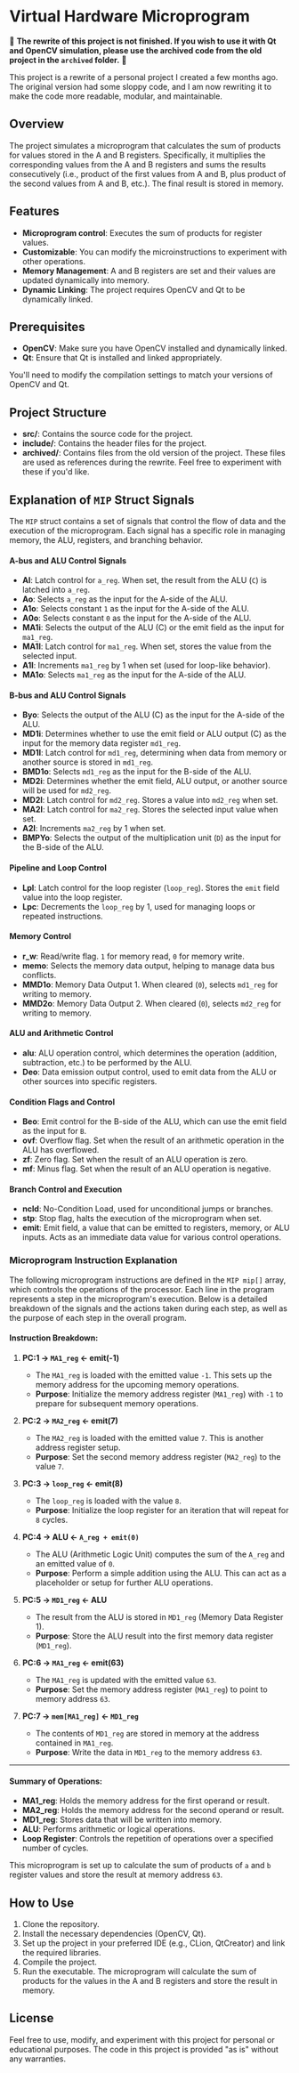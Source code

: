 # Virtual Hardware Microprogram
🚨 **The rewrite of this project is not finished. If you wish to use it with Qt and OpenCV simulation, please use the archived code from the old project in the `archived` folder.** 🚨

This project is a rewrite of a personal project I created a few months ago. The original version had some sloppy code, and I am now rewriting it to make the code more readable, modular, and maintainable.

## Overview

The project simulates a microprogram that calculates the sum of products for values stored in the A and B registers. Specifically, it multiplies the corresponding values from the A and B registers and sums the results consecutively (i.e., product of the first values from A and B, plus product of the second values from A and B, etc.). The final result is stored in memory.

## Features
- **Microprogram control**: Executes the sum of products for register values.
- **Customizable**: You can modify the microinstructions to experiment with other operations.
- **Memory Management**: A and B registers are set and their values are updated dynamically into memory.
- **Dynamic Linking**: The project requires OpenCV and Qt to be dynamically linked.

## Prerequisites
- **OpenCV**: Make sure you have OpenCV installed and dynamically linked.
- **Qt**: Ensure that Qt is installed and linked appropriately.

You'll need to modify the compilation settings to match your versions of OpenCV and Qt.

## Project Structure
- **src/**: Contains the source code for the project.
- **include/**: Contains the header files for the project.
- **archived/**: Contains files from the old version of the project. These files are used as references during the rewrite. Feel free to experiment with these if you'd like.

## Explanation of `MIP` Struct Signals

The `MIP` struct contains a set of signals that control the flow of data and the execution of the microprogram. Each signal has a specific role in managing memory, the ALU, registers, and branching behavior.

#### A-bus and ALU Control Signals
- **Al**: Latch control for `a_reg`. When set, the result from the ALU (`C`) is latched into `a_reg`.
- **Ao**: Selects `a_reg` as the input for the A-side of the ALU.
- **A1o**: Selects constant `1` as the input for the A-side of the ALU.
- **A0o**: Selects constant `0` as the input for the A-side of the ALU.
- **MA1i**: Selects the output of the ALU (C) or the emit field as the input for `ma1_reg`.
- **MA1l**: Latch control for `ma1_reg`. When set, stores the value from the selected input.
- **A1I**: Increments `ma1_reg` by 1 when set (used for loop-like behavior).
- **MA1o**: Selects `ma1_reg` as the input for the A-side of the ALU.

#### B-bus and ALU Control Signals
- **Byo**: Selects the output of the ALU (C) as the input for the A-side of the ALU.
- **MD1i**: Determines whether to use the emit field or ALU output (C) as the input for the memory data register `md1_reg`.
- **MD1l**: Latch control for `md1_reg`, determining when data from memory or another source is stored in `md1_reg`.
- **BMD1o**: Selects `md1_reg` as the input for the B-side of the ALU.
- **MD2i**: Determines whether the emit field, ALU output, or another source will be used for `md2_reg`.
- **MD2l**: Latch control for `md2_reg`. Stores a value into `md2_reg` when set.
- **MA2l**: Latch control for `ma2_reg`. Stores the selected input value when set.
- **A2I**: Increments `ma2_reg` by 1 when set.
- **BMPYo**: Selects the output of the multiplication unit (`D`) as the input for the B-side of the ALU.

#### Pipeline and Loop Control
- **Lpl**: Latch control for the loop register (`loop_reg`). Stores the `emit` field value into the loop register.
- **Lpc**: Decrements the `loop_reg` by 1, used for managing loops or repeated instructions.

#### Memory Control
- **r_w**: Read/write flag. `1` for memory read, `0` for memory write.
- **memo**: Selects the memory data output, helping to manage data bus conflicts.
- **MMD1o**: Memory Data Output 1. When cleared (`0`), selects `md1_reg` for writing to memory.
- **MMD2o**: Memory Data Output 2. When cleared (`0`), selects `md2_reg` for writing to memory.

#### ALU and Arithmetic Control
- **alu**: ALU operation control, which determines the operation (addition, subtraction, etc.) to be performed by the ALU.
- **Deo**: Data emission output control, used to emit data from the ALU or other sources into specific registers.

#### Condition Flags and Control
- **Beo**: Emit control for the B-side of the ALU, which can use the emit field as the input for `B`.
- **ovf**: Overflow flag. Set when the result of an arithmetic operation in the ALU has overflowed.
- **zf**: Zero flag. Set when the result of an ALU operation is zero.
- **mf**: Minus flag. Set when the result of an ALU operation is negative.

#### Branch Control and Execution
- **ncld**: No-Condition Load, used for unconditional jumps or branches.
- **stp**: Stop flag, halts the execution of the microprogram when set.
- **emit**: Emit field, a value that can be emitted to registers, memory, or ALU inputs. Acts as an immediate data value for various control operations.

### Microprogram Instruction Explanation

The following microprogram instructions are defined in the `MIP mip[]` array, which controls the operations of the processor. Each line in the program represents a step in the microprogram's execution. Below is a detailed breakdown of the signals and the actions taken during each step, as well as the purpose of each step in the overall program.

#### Instruction Breakdown:

1. **PC:1 → `MA1_reg` ← emit(-1)**
    - The `MA1_reg` is loaded with the emitted value `-1`. This sets up the memory address for the upcoming memory operations.
    - **Purpose**: Initialize the memory address register (`MA1_reg`) with `-1` to prepare for subsequent memory operations.

2. **PC:2 → `MA2_reg` ← emit(7)**
    - The `MA2_reg` is loaded with the emitted value `7`. This is another address register setup.
    - **Purpose**: Set the second memory address register (`MA2_reg`) to the value `7`.

3. **PC:3 → `loop_reg` ← emit(8)**
    - The `loop_reg` is loaded with the value `8`.
    - **Purpose**: Initialize the loop register for an iteration that will repeat for `8` cycles.

4. **PC:4 → ALU ← `A_reg + emit(0)`**
    - The ALU (Arithmetic Logic Unit) computes the sum of the `A_reg` and an emitted value of `0`.
    - **Purpose**: Perform a simple addition using the ALU. This can act as a placeholder or setup for further ALU operations.

5. **PC:5 → `MD1_reg` ← ALU**
    - The result from the ALU is stored in `MD1_reg` (Memory Data Register 1).
    - **Purpose**: Store the ALU result into the first memory data register (`MD1_reg`).

6. **PC:6 → `MA1_reg` ← emit(63)**
    - The `MA1_reg` is updated with the emitted value `63`.
    - **Purpose**: Set the memory address register (`MA1_reg`) to point to memory address `63`.

7. **PC:7 → `mem[MA1_reg]` ← `MD1_reg`**
    - The contents of `MD1_reg` are stored in memory at the address contained in `MA1_reg`.
    - **Purpose**: Write the data in `MD1_reg` to the memory address `63`.

---

#### Summary of Operations:

- **MA1_reg**: Holds the memory address for the first operand or result.
- **MA2_reg**: Holds the memory address for the second operand or result.
- **MD1_reg**: Stores data that will be written into memory.
- **ALU**: Performs arithmetic or logical operations.
- **Loop Register**: Controls the repetition of operations over a specified number of cycles.

This microprogram is set up to calculate the sum of products of `a` and `b` register values and store the result at memory address `63`.


## How to Use
1. Clone the repository.
2. Install the necessary dependencies (OpenCV, Qt).
3. Set up the project in your preferred IDE (e.g., CLion, QtCreator) and link the required libraries.
4. Compile the project.
5. Run the executable. The microprogram will calculate the sum of products for the values in the A and B registers and store the result in memory.

## License
Feel free to use, modify, and experiment with this project for personal or educational purposes. The code in this project is provided "as is" without any warranties.
